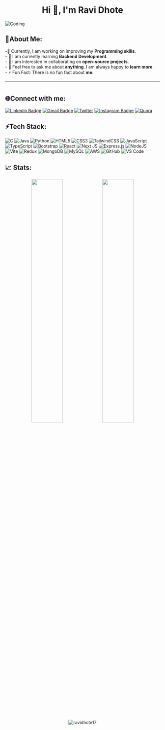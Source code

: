 <h1 align="center">Hi 👋, I'm Ravi Dhote</h1>
<img align="centre" alt="Coding" src="https://i.pinimg.com/originals/44/c7/c1/44c7c1f3fbd68b2151c37af5f08198f1.gif">

## 👋About Me:
-🔭 Currently, I am working on improving my **Programming skills**.<br>- 🌱 I am currently learning **Backend Development**.<br>- 👯 I am interested in collaborating on **open-source projects**.<br>- 💬 Feel free to ask me about **anything**.  I am always happy to **learn more**.<br>- ⚡ Fun Fact: There is no fun fact about **me**.
<hr>

<p align="left"> 
  <img src="https://komarev.com/ghpvc/?username=ravidhote17&label=Visitors&&style=for-the-badge" alt="" /> 
</p>

## 🌐Connect with me:
[![Linkedin Badge](https://img.shields.io/badge/LinkedIn-0077B5?style=for-the-badge&logo=linkedin&logoColor=white)](https://www.linkedin.com/in/ravi-dhote-4a959825a/)
[![Gmail Badge](https://img.shields.io/badge/Gmail-D14836?style=for-the-badge&logo=gmail&logoColor=white)](ravidhote101@gmail.com)
[![Twitter](https://img.shields.io/badge/Twitter-1DA1F2?style=for-the-badge&logo=twitter&logoColor=white)](https://twitter.com/ravidhote21?t=FfJg8UJczGD9XFtWg4p0nA&s=09)
[![Instagram Badge](https://img.shields.io/badge/Instagram-E4405F?style=for-the-badge&logo=instagram&logoColor=white)](https://www.instagram.com/ravi.dhote_/)
[![Quora](https://img.shields.io/badge/Quora-%23B92B27.svg?&style=for-the-badge&logo=Quora&logoColor=white)](https://www.quora.com/profile/Ravi-Dhote-9?ch=10&oid=1894132159&share=47e5f723&srid=hMPRgk&target_type=user)

## ⚡Tech Stack:
![C](https://img.shields.io/badge/C-00599C?style=for-the-badge&logo=c&logoColor=white) ![Java](https://img.shields.io/badge/Java-ED8B00?style=for-the-badge&logo=openjdk&logoColor=white) ![Python](https://img.shields.io/badge/Python-3776AB?style=for-the-badge&logo=python&logoColor=white) ![HTML5](https://img.shields.io/badge/HTML5-E34F26?style=for-the-badge&logo=html5&logoColor=white) ![CSS3](https://img.shields.io/badge/CSS3-1572B6?style=for-the-badge&logo=css3&logoColor=white) ![TailwindCSS](https://img.shields.io/badge/Tailwind_CSS-38B2AC?style=for-the-badge&logo=tailwind-css&logoColor=white) ![JavaScript](https://img.shields.io/badge/JavaScript-F7DF1E?style=for-the-badge&logo=javascript&logoColor=black)  ![TypeScript](https://img.shields.io/badge/TypeScript-007ACC?style=for-the-badge&logo=typescript&logoColor=white) ![Bootstrap](https://img.shields.io/badge/Bootstrap-563D7C?style=for-the-badge&logo=bootstrap&logoColor=white) ![React](https://img.shields.io/badge/React-20232A?style=for-the-badge&logo=react&logoColor=61DAFB) ![Next JS](https://img.shields.io/badge/Next-black?style=for-the-badge&logo=next.js&logoColor=white) ![Express.js](https://img.shields.io/badge/Express.js-404D59?style=for-the-badge) ![NodeJS](https://img.shields.io/badge/Node.js-43853D?style=for-the-badge&logo=node.js&logoColor=white) ![Vite](https://img.shields.io/badge/vite-%23646CFF.svg?style=for-the-badge&logo=vite&logoColor=white) ![Redux](https://img.shields.io/badge/Redux-593D88?style=for-the-badge&logo=redux&logoColor=white)  ![MongoDB](https://img.shields.io/badge/MongoDB-4EA94B?style=for-the-badge&logo=mongodb&logoColor=white) ![MySQL](https://img.shields.io/badge/mysql-4479A1.svg?style=for-the-badge&logo=mysql&logoColor=white) ![AWS](https://img.shields.io/badge/Amazon_AWS-232F3E?style=for-the-badge&logo=amazon-aws&logoColor=white) ![GitHub](	https://img.shields.io/badge/GitHub-100000?style=for-the-badge&logo=github&logoColor=white)
![VS Code](https://img.shields.io/badge/Visual_Studio_Code-0078D4?style=for-the-badge&logo=visual%20studio%20code&logoColor=white)



## 📈 Stats:
<p align="center">
  <img width="45%" src="https://github-readme-streak-stats.herokuapp.com/?user=ravidhote17&theme=blue-green" />
  <img width="45%" src="https://github-readme-stats.vercel.app/api?username=ravidhote17&show_icons=true&theme=blue-green" />
  <br>
  <img align="45%" src="https://github-readme-stats.vercel.app/api/top-langs?username=ravidhote17&theme=blue-green&show_icons=true&locale=en&layout=compact" alt="ravidhote17" />
</p>


